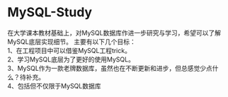 # MySQL-Study
在大学课本教材基础上，对MySQL数据库作进一步研究与学习，希望可以了解MySQL底层实现细节。
主要有以下几个目标：  
1、在工程项目中可以借鉴MySQL工程trick。  
2、学习MySQL底层为了更好的使用MySQL。  
3、MySQL作为一款老牌数据库，虽然也在不断更新和进步，但总感觉少点什么？待补充。  
4、包括但不仅限于MySQL数据库
